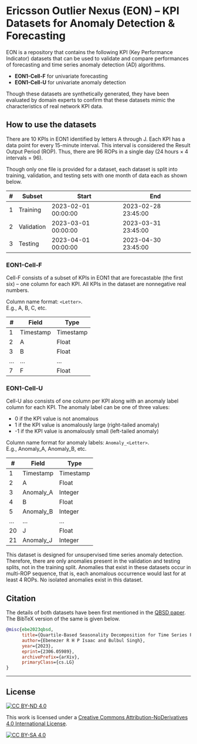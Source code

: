 # Ericsson Outlier Nexus (EON) &ndash; KPI Datasets for Anomaly Detection & Forecasting

EON is a repository that contains the following KPI (Key Performance Indicator) datasets that can be used to validate and compare performances of forecasting and time series anomaly detection (AD) algorithms. 

- **EON1-Cell-F** for univariate forecasting
- **EON1-Cell-U** for univariate anomaly detection

Though these datasets are synthetically generated, they have been evaluated by domain experts to confirm that these datasets mimic the characteristics of real network KPI data.

## How to use the datasets

There are 10 KPIs in EON1 identified by letters A through J. Each KPI has a data point for every 15-minute interval. This interval is considered the Result Output Period (ROP). Thus, there are 96 ROPs in a single day (24 hours × 4 intervals = 96). 

Though only one file is provided for a dataset, each dataset is split into training, validation, and testing sets with one month of data each as shown below.

|     #    |     Subset        |     Start                  |     End                    |
|----------|-------------------|----------------------------|----------------------------|
|     1    |     Training      |     2023-02-01 00:00:00    |     2023-02-28 23:45:00    |
|     2    |     Validation    |     2023-03-01 00:00:00    |     2023-03-31 23:45:00    |
|     3    |     Testing       |     2023-04-01 00:00:00    |     2023-04-30 23:45:00    |


### EON1-Cell-F
Cell-F consists of a subset of KPIs in EON1 that are forecastable (the first six) – one column for each KPI. All KPIs in the dataset are nonnegative real numbers.

Column name format: `<Letter>`. <br>
E.g., A, B, C, etc.

|     #    |     Field        |     Type         |
|----------|------------------|------------------|
|     1    |     Timestamp    |     Timestamp    |
|     2    |     A            |     Float        |
|     3    |     B            |     Float        |
|     …    |     …            |     …            |
|     7    |     F            |     Float        |

### EON1-Cell-U

Cell-U also consists of one column per KPI along with an anomaly label column for each KPI. The anomaly label can be one of three values:

-	0 if the KPI value is not anomalous
-	1 if the KPI value is anomalously large (right-tailed anomaly)
-	-1 if the KPI value is anomalously small (left-tailed anomaly)

Column name format for anomaly labels: `Anomaly_<Letter>`. <br>
E.g., Anomaly_A, Anomaly_B, etc.

|     #     |     Field        |     Type         |
|-----------|------------------|------------------|
|     1     |     Timestamp    |     Timestamp    |
|     2     |     A            |     Float        |
|     3     |     Anomaly_A    |     Integer      |
|     4     |     B            |     Float        |
|     5     |     Anomaly_B    |     Integer      |
|     …     |     …            |     …            |
|     20    |     J            |     Float        |
|     21    |     Anomaly_J    |     Integer      |

This dataset is designed for unsupervised time series anomaly detection. Therefore, there are only anomalies present in the validation and testing splits, not in the training split. Anomalies that exist in these datasets occur in multi-ROP sequence, that is, each anomalous occurrence would last for at least 4 ROPs. No isolated anomalies exist in this dataset.


## Citation

The details of both datasets have been first mentioned in the [QBSD paper](https://doi.org/10.48550/arXiv.2306.05989). The BibTeX version of the same is given below.
 
```bibtex
@misc{ebe2023qbsd,
      title={Quartile-Based Seasonality Decomposition for Time Series Forecasting and Anomaly Detection}, 
      author={Ebenezer R H P Isaac and Bulbul Singh},
      year={2023},
      eprint={2306.05989},
      archivePrefix={arXiv},
      primaryClass={cs.LG}
}
```
---

## License

[![CC BY-ND 4.0][cc-by-nd-shield]][cc-by-nd]

This work is licensed under a
[Creative Commons Attribution-NoDerivatives 4.0 International License][cc-by-nd].

[![CC BY-SA 4.0][cc-by-nd-image]][cc-by-nd]

[cc-by-nd]: https://creativecommons.org/licenses/by-nd/4.0/
[cc-by-nd-image]: https://licensebuttons.net/l/by-nd/4.0/88x31.png
[cc-by-nd-shield]: https://img.shields.io/badge/License-CC%20BY--ND%204.0-lightgrey.svg
